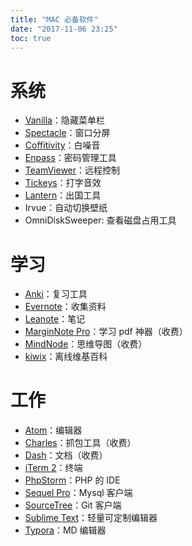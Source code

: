 ```yaml
---
title: "MAC 必备软件"
date: "2017-11-06 23:25"
toc: true
---
```


# 系统

* [Vanilla](http://matthewpalmer.net/vanilla/)：隐藏菜单栏
* [Spectacle](https://www.spectacleapp.com/)：窗口分屏
* [Coffitivity](https://coffitivity.com/)：白噪音
* [Enpass](https://www.enpass.io/)：密码管理工具
* [TeamViewer](https://www.teamviewer.com/zhCN/)：远程控制
* [Tickeys](http://www.yingdev.com/projects/tickeys)：打字音效
* [Lantern](https://getlantern.org/)：出国工具
* Irvue：自动切换壁纸
* OmniDiskSweeper: 查看磁盘占用工具

# 学习

* [Anki](https://apps.ankiweb.net/)：复习工具
* [Evernote](https://www.yinxiang.com/)：收集资料
* [Leanote](https://leanote.com/)：笔记
* [MarginNote Pro](https://marginnote.com/)：学习 pdf 神器（收费）
* [MindNode](https://mindnode.com/)：思维导图（收费）
* [kiwix](http://wiki.kiwix.org/wiki/Main_Page/zh-cn)：离线维基百科

# 工作

* [Atom](https://atom.io/)：编辑器
* [Charles](https://www.charlesproxy.com/)：抓包工具（收费）
* [Dash](https://kapeli.com/dash)：文档（收费）
* [iTerm 2](http://www.iterm2.com/)：终端
* [PhpStorm](https://www.jetbrains.com/phpstorm/)：PHP 的 IDE
* [Sequel Pro](http://www.sequelpro.com/)：Mysql 客户端
* [SourceTree](https://www.sourcetreeapp.com/)：Git 客户端
* [Sublime Text](http://www.sublimetext.com/)：轻量可定制编辑器
* [Typora](https://www.typora.io/)：MD 编辑器
